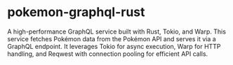 # pokemon-graphql-rust
A high-performance GraphQL service built with Rust, Tokio, and Warp. This service fetches Pokémon data from the Pokémon API and serves it via a GraphQL endpoint. It leverages Tokio for async execution, Warp for HTTP handling, and Reqwest with connection pooling for efficient API calls.
